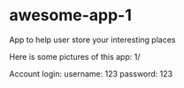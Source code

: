 # awesome-app-1
App to help  user store your interesting places

Here is some pictures of this app:
1/





Account login:
username: 123
password: 123
